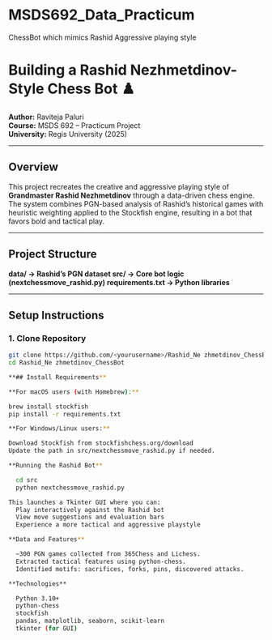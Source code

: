 # MSDS692_Data_Practicum
ChessBot which mimics Rashid Aggressive playing style


# Building a Rashid Nezhmetdinov-Style Chess Bot ♟️
**Author:** Raviteja Paluri  
**Course:** MSDS 692 – Practicum Project  
**University:** Regis University (2025)

---

## Overview
This project recreates the creative and aggressive playing style of **Grandmaster Rashid Nezhmetdinov** through a data-driven chess engine.  
The system combines PGN-based analysis of Rashid’s historical games with heuristic weighting applied to the Stockfish engine, resulting in a bot that favors bold and tactical play.

---

## Project Structure

**data/ → Rashid’s PGN dataset
src/ → Core bot logic (nextchessmove_rashid.py)
requirements.txt → Python libraries**

---

## Setup Instructions

### 1. Clone Repository
```bash
git clone https://github.com/<yourusername>/Rashid_Ne zhmetdinov_ChessBot.git
cd Rashid_Ne zhmetdinov_ChessBot

**## Install Requirements**

**For macOS users (with Homebrew):**

brew install stockfish
pip install -r requirements.txt

**For Windows/Linux users:**

Download Stockfish from stockfishchess.org/download
Update the path in src/nextchessmove_rashid.py if needed.

**Running the Rashid Bot**

  cd src
  python nextchessmove_rashid.py

This launches a Tkinter GUI where you can:
  Play interactively against the Rashid bot
  View move suggestions and evaluation bars
  Experience a more tactical and aggressive playstyle

**Data and Features**

  ~300 PGN games collected from 365Chess and Lichess.
  Extracted tactical features using python-chess.
  Identified motifs: sacrifices, forks, pins, discovered attacks.

**Technologies**

  Python 3.10+
  python-chess
  stockfish
  pandas, matplotlib, seaborn, scikit-learn
  tkinter (for GUI)
